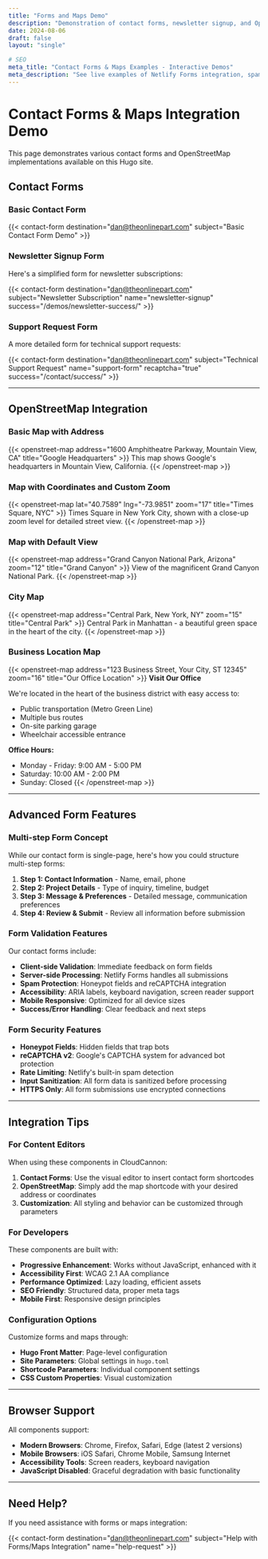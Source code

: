 ```yaml
---
title: "Forms and Maps Demo"
description: "Demonstration of contact forms, newsletter signup, and OpenStreetMap integration with various configurations."
date: 2024-08-06
draft: false
layout: "single"

# SEO
meta_title: "Contact Forms & Maps Examples - Interactive Demos"
meta_description: "See live examples of Netlify Forms integration, spam protection, and OpenStreetMap embeds in various styles and configurations."
---
```


# Contact Forms & Maps Integration Demo

This page demonstrates various contact forms and OpenStreetMap implementations available on this Hugo site.

## Contact Forms

### Basic Contact Form

{{< contact-form destination="dan@theonlinepart.com" subject="Basic Contact Form Demo" >}}

### Newsletter Signup Form

Here's a simplified form for newsletter subscriptions:

{{< contact-form 
    destination="dan@theonlinepart.com" 
    subject="Newsletter Subscription" 
    name="newsletter-signup"
    success="/demos/newsletter-success/" >}}

### Support Request Form

A more detailed form for technical support requests:

{{< contact-form 
    destination="dan@theonlinepart.com" 
    subject="Technical Support Request" 
    name="support-form"
    recaptcha="true"
    success="/contact/success/" >}}

---

## OpenStreetMap Integration

### Basic Map with Address

{{< openstreet-map address="1600 Amphitheatre Parkway, Mountain View, CA" title="Google Headquarters" >}}
This map shows Google's headquarters in Mountain View, California.
{{< /openstreet-map >}}

### Map with Coordinates and Custom Zoom

{{< openstreet-map lat="40.7589" lng="-73.9851" zoom="17" title="Times Square, NYC" >}}
Times Square in New York City, shown with a close-up zoom level for detailed street view.
{{< /openstreet-map >}}

### Map with Default View

{{< openstreet-map 
    address="Grand Canyon National Park, Arizona" 
    zoom="12"
    title="Grand Canyon" >}}
View of the magnificent Grand Canyon National Park.
{{< /openstreet-map >}}

### City Map

{{< openstreet-map 
    address="Central Park, New York, NY" 
    zoom="15"
    title="Central Park" >}}
Central Park in Manhattan - a beautiful green space in the heart of the city.
{{< /openstreet-map >}}

### Business Location Map

{{< openstreet-map 
    address="123 Business Street, Your City, ST 12345" 
    zoom="16"
    title="Our Office Location" >}}
**Visit Our Office**

We're located in the heart of the business district with easy access to:
- Public transportation (Metro Green Line)
- Multiple bus routes
- On-site parking garage
- Wheelchair accessible entrance

**Office Hours:**
- Monday - Friday: 9:00 AM - 5:00 PM
- Saturday: 10:00 AM - 2:00 PM
- Sunday: Closed
{{< /openstreet-map >}}

---

## Advanced Form Features

### Multi-step Form Concept

While our contact form is single-page, here's how you could structure multi-step forms:

1. **Step 1: Contact Information** - Name, email, phone
2. **Step 2: Project Details** - Type of inquiry, timeline, budget
3. **Step 3: Message & Preferences** - Detailed message, communication preferences
4. **Step 4: Review & Submit** - Review all information before submission

### Form Validation Features

Our contact forms include:

- **Client-side Validation**: Immediate feedback on form fields
- **Server-side Processing**: Netlify Forms handles all submissions
- **Spam Protection**: Honeypot fields and reCAPTCHA integration
- **Accessibility**: ARIA labels, keyboard navigation, screen reader support
- **Mobile Responsive**: Optimized for all device sizes
- **Success/Error Handling**: Clear feedback and next steps

### Form Security Features

- **Honeypot Fields**: Hidden fields that trap bots
- **reCAPTCHA v2**: Google's CAPTCHA system for advanced bot protection
- **Rate Limiting**: Netlify's built-in spam detection
- **Input Sanitization**: All form data is sanitized before processing
- **HTTPS Only**: All form submissions use encrypted connections

---

## Integration Tips

### For Content Editors

When using these components in CloudCannon:

1. **Contact Forms**: Use the visual editor to insert contact form shortcodes
2. **OpenStreetMap**: Simply add the map shortcode with your desired address or coordinates
3. **Customization**: All styling and behavior can be customized through parameters

### For Developers

These components are built with:

- **Progressive Enhancement**: Works without JavaScript, enhanced with it
- **Accessibility First**: WCAG 2.1 AA compliance
- **Performance Optimized**: Lazy loading, efficient assets
- **SEO Friendly**: Structured data, proper meta tags
- **Mobile First**: Responsive design principles

### Configuration Options

Customize forms and maps through:

- **Hugo Front Matter**: Page-level configuration
- **Site Parameters**: Global settings in `hugo.toml`
- **Shortcode Parameters**: Individual component settings
- **CSS Custom Properties**: Visual customization

---

## Browser Support

All components support:

- **Modern Browsers**: Chrome, Firefox, Safari, Edge (latest 2 versions)
- **Mobile Browsers**: iOS Safari, Chrome Mobile, Samsung Internet
- **Accessibility Tools**: Screen readers, keyboard navigation
- **JavaScript Disabled**: Graceful degradation with basic functionality

---

## Need Help?

If you need assistance with forms or maps integration:

{{< contact-form 
    destination="dan@theonlinepart.com" 
    subject="Help with Forms/Maps Integration" 
    name="help-request" >}}